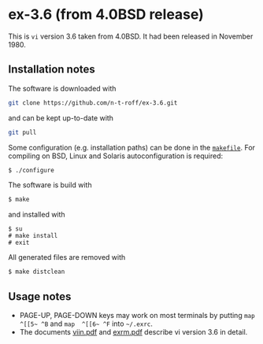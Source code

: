 # ex-3.6 (from 4.0BSD release)
This is `vi` version 3.6 taken from 4.0BSD.
It had been released in November 1980.
## Installation notes
The software is downloaded with
```sh
git clone https://github.com/n-t-roff/ex-3.6.git
```
and can be kept up-to-date with
```sh
git pull
```
Some configuration (e.g. installation paths) can be done in the
[`makefile`](https://github.com/n-t-roff/ex-3.6/blob/master/Makefile.in).
For compiling on BSD, Linux and Solaris autoconfiguration is required:
```sh
$ ./configure
```
The software is build with
```sh
$ make
```
and installed with
```
$ su
# make install
# exit
```
All generated files are removed with
```sh
$ make distclean
```
## Usage notes
* PAGE-UP, PAGE-DOWN keys may work on most terminals by putting
  `map  ^[[5~ ^B` and `map  ^[[6~ ^F` into `~/.exrc`.
* The documents
  [viin.pdf](http://n-t-roff.github.io/ex/3.6/viin.pdf)
  and
  [exrm.pdf](http://n-t-roff.github.io/ex/3.6/exrm.pdf)
  describe vi version 3.6 in detail.
